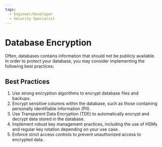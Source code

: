 ```yaml
---
tags:
  - Engineer/Developer
  - Security Specialist
---
```


# Database Encryption

Often, databases contains information that should not be publicly available. In order to protect your database, you may consider implementing the following best practices:

## Best Practices

1. Use strong encryption algorithms to encrypt database files and backups.
2. Encrypt sensitive columns within the database, such as those containing personally identifiable information (PII).
3. Use Transparent Data Encryption (TDE) to automatically encrypt and decrypt data stored in the database.
4. Implement robust key management practices, including the use of HSMs and regular key rotation depending on your use case.
5. Enforce strict access controls to prevent unauthorized access to encrypted data.
